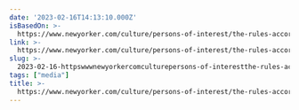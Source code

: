 ```yaml
---
date: '2023-02-16T14:13:10.000Z'
isBasedOn: >-
  https://www.newyorker.com/culture/persons-of-interest/the-rules-according-to-pamela-paul
link: >-
  https://www.newyorker.com/culture/persons-of-interest/the-rules-according-to-pamela-paul
slug: >-
  2023-02-16-httpswwwnewyorkercomculturepersons-of-interestthe-rules-according-to-pamela-paul
tags: ["media"]
title: >-
  https://www.newyorker.com/culture/persons-of-interest/the-rules-according-to-pamela-paul
---
```


